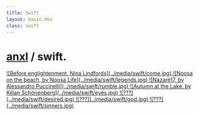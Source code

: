 ```yaml
---
title: Swift
layout: basic.hbs
class: swift
---
```


# [anxl](projects.html) / swift.

<a href="https://twitter.com/anxlacc/status/907881959791190016">
  ![Before englightenment, Nina Lindfords](../media/swift/come.jpg)
</a>

<a href="https://twitter.com/anxlacc/status/903256758201745414">
  ![Noosa on the beach, by Noosa Life](../media/swift/legends.jpg)
</a>

<a href="https://twitter.com/anxlacc/status/904732025680265216">
  ![Nazaré17, by Alessandro Puccinelli](../media/swift/rumble.jpg)
</a>

<a href="https://twitter.com/anxlacc/status/914917573707403265">
  ![Autumn at the Lake, by Kilian Schönenberg](../media/swift/eyes.jpg)
</a>


<a href="https://twitter.com/anxlacc/status/899984769555066881">
  ![???](../media/swift/desired.jpg)
</a>

<a href="https://twitter.com/anxlacc/status/896656854322999300">
  ![???](../media/swift/god.jpg)
</a>

<a href="https://twitter.com/anxlacc/status/896656854322999300">
  ![???](../media/swift/sinners.jpg)
</a>
